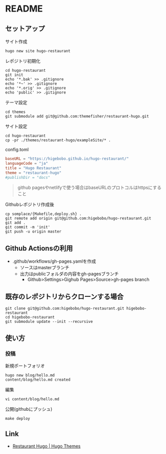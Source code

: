 # README

## セットアップ

サイト作成

```shell
hugo new site hugo-restaurant
```

レポジトリ初期化

```shell
cd hugo-restaurant
git init
echo '*.bak' >> .gitignore
echo '*~' >> .gitignore
echo '*.orig' >> .gitignore
echo 'public' >> .gitignore
```

テーマ設定

```shell
cd themes 
git submodule add git@github.com:themefisher/restaurant-hugo.git
```

サイト設定

```shell
cd hugo-restaurant
cp -pr ./themes/restaurant-hugo/exampleSite/* .
```

config.toml

```toml
baseURL = "https://higebobo.github.io/hugo-restaurant/"
languageCode = "ja"
title = "Hugo Restaurant"
theme = "restaurant-hugo"
#publishDir = "docs"
```

> github pagesやnetlifyで使う場合はbaseURLのプロトコルはhttpsにすること

Githubレポジトリ作成後

```shell
cp somplace/{Makefile,deploy.sh} .
git remote add origin git@github.com:higebobo/hugo-restaurant.git
git add .
git commit -m 'init'
git push -u origin master
```


## Github Actionsの利用

* .github/workflows/gh-pages.yamlを作成
    * ソースはmasterブランチ
    * 出力はpublicフォルダの内容をgh-pagesブランチ
        * Github>Settings>Gighub Pages>Source>gh-pages branch

## 既存のレポジトリからクローンする場合

```shell
git clone git@github.com:higebobo/hugo-restaurant.git higebobo-restaurant
cd higebobo-restaurant
git submodule update --init --recursive
```

## 使い方

### 投稿

新規ポートフォリオ

```shell
hugo new blog/hello.md
content/blog/hello.md created
```

編集

```shell
vi content/blog/hello.md
```

公開(githubにプッシュ)

```shell
make deploy
```

## Link

* [Restaurant Hugo \| Hugo Themes](https://themes.gohugo.io/restaurant-hugo/)
